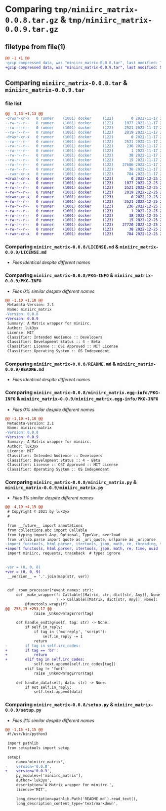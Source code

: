 # Comparing `tmp/miniirc_matrix-0.0.8.tar.gz` & `tmp/miniirc_matrix-0.0.9.tar.gz`

## filetype from file(1)

```diff
@@ -1 +1 @@
-gzip compressed data, was "miniirc_matrix-0.0.8.tar", last modified: Thu Nov 17 20:36:41 2022, max compression
+gzip compressed data, was "miniirc_matrix-0.0.9.tar", last modified: Sun Dec 25 22:22:38 2022, max compression
```

## Comparing `miniirc_matrix-0.0.8.tar` & `miniirc_matrix-0.0.9.tar`

### file list

```diff
@@ -1,13 +1,13 @@
-drwxr-xr-x   0 runner    (1001) docker     (122)        0 2022-11-17 20:36:41.949710 miniirc_matrix-0.0.8/
--rw-r--r--   0 runner    (1001) docker     (122)     1077 2022-11-17 20:36:22.000000 miniirc_matrix-0.0.8/LICENSE.md
--rw-r--r--   0 runner    (1001) docker     (122)     2521 2022-11-17 20:36:41.949710 miniirc_matrix-0.0.8/PKG-INFO
--rw-r--r--   0 runner    (1001) docker     (122)     2019 2022-11-17 20:36:22.000000 miniirc_matrix-0.0.8/README.md
-drwxr-xr-x   0 runner    (1001) docker     (122)        0 2022-11-17 20:36:41.949710 miniirc_matrix-0.0.8/miniirc_matrix.egg-info/
--rw-r--r--   0 runner    (1001) docker     (122)     2521 2022-11-17 20:36:41.000000 miniirc_matrix-0.0.8/miniirc_matrix.egg-info/PKG-INFO
--rw-r--r--   0 runner    (1001) docker     (122)      236 2022-11-17 20:36:41.000000 miniirc_matrix-0.0.8/miniirc_matrix.egg-info/SOURCES.txt
--rw-r--r--   0 runner    (1001) docker     (122)        1 2022-11-17 20:36:41.000000 miniirc_matrix-0.0.8/miniirc_matrix.egg-info/dependency_links.txt
--rw-r--r--   0 runner    (1001) docker     (122)       38 2022-11-17 20:36:41.000000 miniirc_matrix-0.0.8/miniirc_matrix.egg-info/requires.txt
--rw-r--r--   0 runner    (1001) docker     (122)       15 2022-11-17 20:36:41.000000 miniirc_matrix-0.0.8/miniirc_matrix.egg-info/top_level.txt
--rw-r--r--   0 runner    (1001) docker     (122)    27686 2022-11-17 20:36:22.000000 miniirc_matrix-0.0.8/miniirc_matrix.py
--rw-r--r--   0 runner    (1001) docker     (122)       38 2022-11-17 20:36:41.949710 miniirc_matrix-0.0.8/setup.cfg
--rwxr-xr-x   0 runner    (1001) docker     (122)      784 2022-11-17 20:36:22.000000 miniirc_matrix-0.0.8/setup.py
+drwxr-xr-x   0 runner    (1001) docker     (123)        0 2022-12-25 22:22:38.749647 miniirc_matrix-0.0.9/
+-rw-r--r--   0 runner    (1001) docker     (123)     1077 2022-12-25 22:22:24.000000 miniirc_matrix-0.0.9/LICENSE.md
+-rw-r--r--   0 runner    (1001) docker     (123)     2521 2022-12-25 22:22:38.749647 miniirc_matrix-0.0.9/PKG-INFO
+-rw-r--r--   0 runner    (1001) docker     (123)     2019 2022-12-25 22:22:24.000000 miniirc_matrix-0.0.9/README.md
+drwxr-xr-x   0 runner    (1001) docker     (123)        0 2022-12-25 22:22:38.749647 miniirc_matrix-0.0.9/miniirc_matrix.egg-info/
+-rw-r--r--   0 runner    (1001) docker     (123)     2521 2022-12-25 22:22:38.000000 miniirc_matrix-0.0.9/miniirc_matrix.egg-info/PKG-INFO
+-rw-r--r--   0 runner    (1001) docker     (123)      236 2022-12-25 22:22:38.000000 miniirc_matrix-0.0.9/miniirc_matrix.egg-info/SOURCES.txt
+-rw-r--r--   0 runner    (1001) docker     (123)        1 2022-12-25 22:22:38.000000 miniirc_matrix-0.0.9/miniirc_matrix.egg-info/dependency_links.txt
+-rw-r--r--   0 runner    (1001) docker     (123)       38 2022-12-25 22:22:38.000000 miniirc_matrix-0.0.9/miniirc_matrix.egg-info/requires.txt
+-rw-r--r--   0 runner    (1001) docker     (123)       15 2022-12-25 22:22:38.000000 miniirc_matrix-0.0.9/miniirc_matrix.egg-info/top_level.txt
+-rw-r--r--   0 runner    (1001) docker     (123)    27720 2022-12-25 22:22:24.000000 miniirc_matrix-0.0.9/miniirc_matrix.py
+-rw-r--r--   0 runner    (1001) docker     (123)       38 2022-12-25 22:22:38.749647 miniirc_matrix-0.0.9/setup.cfg
+-rwxr-xr-x   0 runner    (1001) docker     (123)      784 2022-12-25 22:22:24.000000 miniirc_matrix-0.0.9/setup.py
```

### Comparing `miniirc_matrix-0.0.8/LICENSE.md` & `miniirc_matrix-0.0.9/LICENSE.md`

 * *Files identical despite different names*

### Comparing `miniirc_matrix-0.0.8/PKG-INFO` & `miniirc_matrix-0.0.9/PKG-INFO`

 * *Files 0% similar despite different names*

```diff
@@ -1,10 +1,10 @@
 Metadata-Version: 2.1
 Name: miniirc_matrix
-Version: 0.0.8
+Version: 0.0.9
 Summary: A Matrix wrapper for miniirc.
 Author: luk3yx
 License: MIT
 Classifier: Intended Audience :: Developers
 Classifier: Development Status :: 4 - Beta
 Classifier: License :: OSI Approved :: MIT License
 Classifier: Operating System :: OS Independent
```

### Comparing `miniirc_matrix-0.0.8/README.md` & `miniirc_matrix-0.0.9/README.md`

 * *Files identical despite different names*

### Comparing `miniirc_matrix-0.0.8/miniirc_matrix.egg-info/PKG-INFO` & `miniirc_matrix-0.0.9/miniirc_matrix.egg-info/PKG-INFO`

 * *Files 0% similar despite different names*

```diff
@@ -1,10 +1,10 @@
 Metadata-Version: 2.1
 Name: miniirc-matrix
-Version: 0.0.8
+Version: 0.0.9
 Summary: A Matrix wrapper for miniirc.
 Author: luk3yx
 License: MIT
 Classifier: Intended Audience :: Developers
 Classifier: Development Status :: 4 - Beta
 Classifier: License :: OSI Approved :: MIT License
 Classifier: Operating System :: OS Independent
```

### Comparing `miniirc_matrix-0.0.8/miniirc_matrix.py` & `miniirc_matrix-0.0.9/miniirc_matrix.py`

 * *Files 1% similar despite different names*

```diff
@@ -4,19 +4,19 @@
 # Copyright © 2021 by luk3yx
 #
 
 from __future__ import annotations
 from collections.abc import Callable
 from typing import Any, Optional, TypeVar, overload
 from urllib.parse import quote as _url_quote, urlparse as _urlparse
-import functools, html.parser, itertools, json, math, re, threading, time, uuid
+import functools, html.parser, itertools, json, math, re, time, uuid
 import miniirc, requests, traceback  # type: ignore
 
 
-ver = (0, 0, 8)
+ver = (0, 0, 9)
 __version__ = '.'.join(map(str, ver))
 
 
 def _room_processor(*event_names: str):
     def _make_wrapper(f: Callable[[Matrix, str, dict[str, Any]], None]
                       ) -> Callable[[Matrix, dict[str, Any]], None]:
         @functools.wraps(f)
@@ -253,15 +253,17 @@
             raise _UnknownTagError(tag)
 
     def handle_endtag(self, tag: str) -> None:
         if self.in_reply:
             if tag in ('mx-reply', 'script'):
                 self.in_reply -= 1
             return
-        if tag in self.irc_codes:
+        if tag == 'br':
+            return
+        elif tag in self.irc_codes:
             self.text.append(self.irc_codes[tag])
         elif tag != 'font':
             raise _UnknownTagError(tag)
 
     def handle_data(self, data: str) -> None:
         if not self.in_reply:
             self.text.append(data)
```

### Comparing `miniirc_matrix-0.0.8/setup.py` & `miniirc_matrix-0.0.9/setup.py`

 * *Files 2% similar despite different names*

```diff
@@ -1,15 +1,15 @@
 #!/usr/bin/python3
 
 import pathlib
 from setuptools import setup
 
 setup(
     name='miniirc_matrix',
-    version='0.0.8',
+    version='0.0.9',
     py_modules=['miniirc_matrix'],
     author='luk3yx',
     description='A Matrix wrapper for miniirc.',
     license='MIT',
 
     long_description=pathlib.Path('README.md').read_text(),
     long_description_content_type='text/markdown',
```

